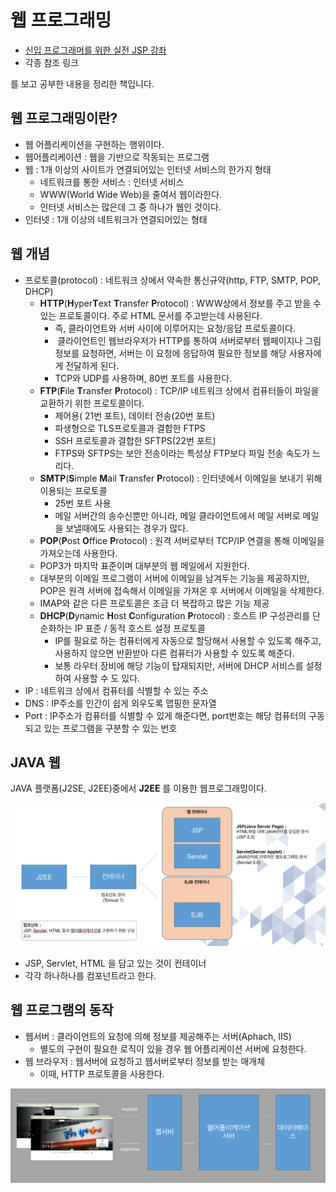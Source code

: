 #  웹 프로그래밍

- [신입 프로그래머를 위한 실전 JSP 강좌](https://www.inflearn.com/course/%EC%8B%A4%EC%A0%84-jsp-%EA%B0%95%EC%A2%8C/)
- 각종 참조 링크

를 보고 공부한 내용을 정리한 책입니다.


## 웹 프로그래밍이란?

- 웹 어플리케이션을 구현하는 행위이다.
- 웹어플리케이션 : 웹을 기반으로 작동되는 프로그램
- 웹 : 1개 이상의 사이트가 연결되어있는 인터넷 서비스의 한가지 형태
  - 네트워크를 통한 서비스 : 인터넷 서비스
  - WWW(World Wide Web)을 줄여서 웹이라한다.
  - 인터넷 서비스는 많은데 그 중 하나가 웹인 것이다.
- 인터넷 : 1개 이상의 네트워크가 연결되어있는 형태



## 웹 개념

- 프로토콜(protocol) : 네트워크 상에서 약속한 통신규약(http, FTP, SMTP, POP, DHCP)
  - **HTTP**(**H**yper**T**ext **T**ransfer **P**rotocol) : WWW상에서 정보를 주고 받을 수 있는 프로토콜이다. 주로 HTML 문서를 주고받는데 사용된다.
    - 즉, 클라이언트와 서버 사이에 이루어지는 요청/응답 프로토콜이다.
    -  클라이언트인 웹브라우저가 HTTP를 통하여 서버로부터 웹페이지나 그림 정보를 요청하면, 서버는 이 요청에 응답하여 필요한 정보를 해당 사용자에게 전달하게 된다. 
    - TCP와 UDP를 사용하며, 80번 포트를 사용한다.
  - **FTP**(**F**ile **T**ransfer **P**rotocol) : TCP/IP 네트워크 상에서 컴퓨터들이 파일을 교환하기 위한 프로토콜이다.
    - 제어용( 21번 포트), 데이터 전송(20번 포트)
    - 파생형으로 TLS프로토콜과 결합한 FTPS
    - SSH 프로토콜과 결합한 SFTPS(22번 포트)
    - FTPS와 SFTPS는 보안 전송이라는 특성상 FTP보다 파일 전송 속도가 느리다.
  - **SMTP**(**S**imple **M**ail **T**ransfer **P**rotocol) : 인터넷에서 이메일을 보내기 위해 이용되는 프로토콜
    - 25번 포트 사용
    - 메일 서버간의 송수신뿐만 아니라, 메일 클라이언트에서 메일 서버로 메일을 보낼때에도 사용되는 경우가 많다.
  -  **POP**(**P**ost **O**ffice **P**rotocol) : 원격 서버로부터   TCP/IP 연결을 통해 이메일을 가져오는데 사용한다. 
    - POP3가 마지막 표준이며 대부분의 웹 메일에서 지원한다.
    - 대부분의 이메일 프로그램이 서버에 이메일을 남겨두는 기능을 제공하지만, POP은 원격 서버에 접속해서 이메일을 가져온 후 서버에서 이메일을 삭제한다.
    - IMAP와 같은 다른 프로토콜은 조금 더 복잡하고 많은 기능 제공
  - **DHCP**(**D**ynamic **H**ost **C**onfiguration **P**rotocol) : 호스트 IP 구성관리를 단순화하는 IP 표준  / 동적 호스트 설정 프로토콜
    - IP를 필요로 하는 컴퓨터에게 자동으로 할당해서 사용할 수 있도록 해주고, 사용하지 않으면 반환받아 다른 컴퓨터가 사용할 수 있도록 해준다.
    - 보통 라우터 장비에 해당 기능이 탑재되지만, 서버에 DHCP 서비스를 설정하여 사용할 수 도 있다.
- IP : 네트워크 상에서 컴퓨터를 식별할 수 있는 주소
- DNS : IP주소를 인간이 쉽게 외우도록 맵핑한 문자열
- Port : IP주소가 컴퓨터를 식별할 수 있게 해준다면, port번호는 해당 컴퓨터의 구동되고 있는 프로그램을 구분할 수 있는 번호

## JAVA 웹

JAVA 플랫폼(J2SE, J2EE)중에서 **J2EE** 를 이용한 웹프로그래밍이다.

![](images/1.png)

- JSP, Servlet, HTML 을 담고 있는 것이 컨테이너
- 각각 하나하나를 컴포넌트라고 한다.



## 웹 프로그램의 동작

- 웹서버 : 클라이언트의 요청에 의해 정보를 제공해주는 서버(Aphach, IIS)
  - 별도의 구현이 필요한 로직이 있을 경우 웹 어플리케이션 서버에 요청한다.
- 웹 브라우저 : 웹서버에 요청하고 웹서버로부터 정보를 받는 매개체
  - 이때, HTTP 프로토콜을 사용한다.

![](images/2.png)

